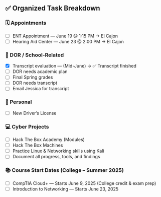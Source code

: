 
## ✅ Organized Task Breakdown

### 🗓️ Appointments
- [ ] ENT Appointment — June 19 @ 1:15 PM → El Cajon
- [ ] Hearing Aid Center — June 23 @ 2:00 PM → El Cajon

### 📝 DOR / School-Related
- [x] Transcript evaluation — (Mid-June) → ✅ Transcript finished
- [ ] DOR needs academic plan
- [ ] Final Spring grades
- [ ] DOR needs transcript
- [ ] Email Jessica for transcript

### 🪪 Personal
- [ ] New Driver’s License

### 💻 Cyber Projects
- [ ] Hack The Box Academy (Modules)
- [ ] Hack The Box Machines
- [ ] Practice Linux & Networking skills using Kali
- [ ] Document all progress, tools, and findings

### 📚 Course Start Dates (College – Summer 2025)
- [ ] CompTIA Cloud+ — Starts June 9, 2025 (College credit & exam prep)
- [ ] Introduction to Networking — Starts June 23, 2025
